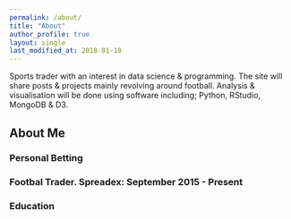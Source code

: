```yaml
---
permalink: /about/
title: "About"
author_profile: true
layout: single
last_modified_at: 2018-01-10
---
```

Sports trader with an interest in data science & programming.  The site will share posts & projects mainly revolving around football.
Analysis & visualisation will be done using software including;
Python, RStudio, MongoDB & D3.

## About Me
### Personal Betting

### Footbal Trader. Spreadex: September 2015 - Present

### Education
